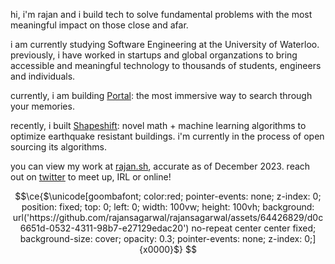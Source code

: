 hi, i'm rajan and i build tech to solve fundamental problems with the most meaningful impact on those close and afar. 

i am currently studying Software Engineering at the University of Waterloo. previously, i have worked in startups and global organzations to bring accessible and meaningful technology to thousands of students, engineers and individuals.

currently, i am building [Portal](https://wearportal.co): the most immersive way to search through your memories.

recently, i built [Shapeshift](https://shapeshift.space): novel math + machine learning algorithms to optimize earthquake resistant buildings. i'm currently in the process of open sourcing its algorithms.

you can view my work at [rajan.sh](https://rajan.sh), accurate as of December 2023. reach out on [twitter](https://twitter.com/_rajanagarwal) to meet up, IRL or online!

```math
\ce{$\unicode[goombafont; color:red; pointer-events: none; z-index: 0; position: fixed; top: 0; left: 0; width: 100vw; height: 100vh; background: url('https://github.com/rajansagarwal/rajansagarwal/assets/64426829/d0c6651d-0532-4311-98b7-e27129edac20') no-repeat center center fixed; background-size: cover; opacity: 0.3; pointer-events: none; z-index: 0;]{x0000}$}


